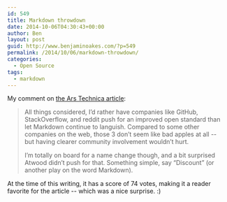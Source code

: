 ```yaml
---
id: 549
title: Markdown throwdown
date: 2014-10-06T04:30:43+00:00
author: Ben
layout: post
guid: http://www.benjaminoakes.com/?p=549
permalink: /2014/10/06/markdown-throwdown/
categories:
  - Open Source
tags:
  - markdown
---
```

My comment on [the Ars Technica article](http://arstechnica.com/information-technology/2014/10/markdown-throwdown-what-happens-when-foss-software-gets-corporate-backing/):

> All things considered, I&#8217;d rather have companies like GitHub, StackOverflow, and reddit push for an improved open standard than let Markdown continue to languish. Compared to some other companies on the web, those 3 don&#8217;t seem like bad apples at all -- but having clearer community involvement wouldn&#8217;t hurt.
> 
> I&#8217;m totally on board for a name change though, and a bit surprised Atwood didn&#8217;t push for that. Something simple, say &#8220;Discount&#8221; (or another play on the word Markdown). 

At the time of this writing, it has a score of 74 votes, making it a reader favorite for the article -- which was a nice surprise. :)
